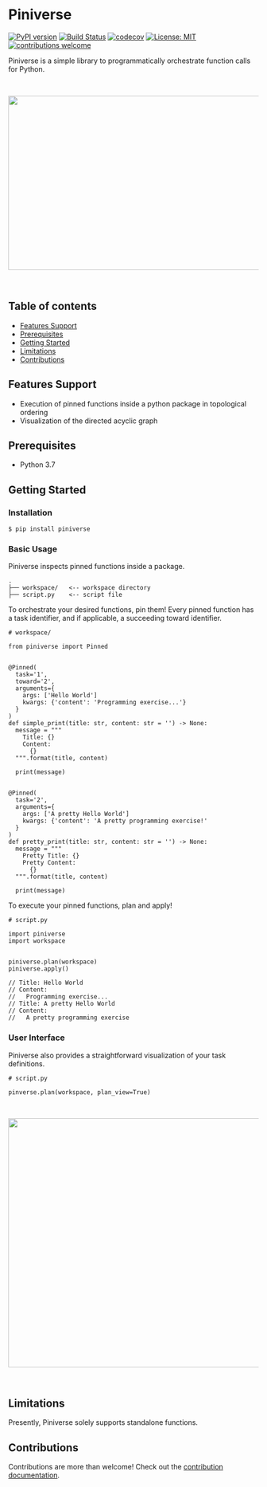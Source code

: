 # Piniverse

[![PyPI version](https://badge.fury.io/py/piniverse.svg)](https://badge.fury.io/py/piniverse)
[![Build Status](https://travis-ci.org/hzhao19/piniverse.svg?branch=master)](https://travis-ci.org/hzhao19/piniverse)
[![codecov](https://codecov.io/gh/hzhao19/piniverse/branch/master/graph/badge.svg)](https://codecov.io/gh/hzhao19/piniverse)
[![License: MIT](https://img.shields.io/badge/License-MIT-yellow.svg)](https://opensource.org/licenses/MIT)
[![contributions welcome](https://img.shields.io/badge/contributions-welcome-brightgreen.svg?style=flat)](https://github.com/dwyl/esta/issues)

Piniverse is a simple library to programmatically orchestrate function calls for Python. 

<br>
  <p align="center">
    <img src="docs/static/pin.png" height="350" width="600" align="center">
  </p>
<br>

Table of contents
---------------

- [Features Support](#features-support)
- [Prerequisites](#prerequisites)
- [Getting Started](#getting-started)
- [Limitations](#limitations)
- [Contributions](#contributions)

Features Support 
---------------

* Execution of pinned functions inside a python package in topological ordering
* Visualization of the directed acyclic graph

Prerequisites 
---------------

* Python 3.7

Getting Started
---------------

### Installation

```
$ pip install piniverse
```

### Basic Usage

Piniverse inspects pinned functions inside a package.

```
.
├── workspace/   <-- workspace directory
├── script.py    <-- script file

```

To orchestrate your desired functions, pin them! Every pinned function has a task identifier, and if applicable, a succeeding toward identifier.

```
# workspace/

from piniverse import Pinned


@Pinned(
  task='1',
  toward='2', 
  arguments={
    args: ['Hello World']
    kwargs: {'content': 'Programming exercise...'}
  }
)
def simple_print(title: str, content: str = '') -> None:
  message = """
    Title: {}
    Content: 
      {}
  """.format(title, content)
  
  print(message)


@Pinned(
  task='2',
  arguments={
    args: ['A pretty Hello World']
    kwargs: {'content': 'A pretty programming exercise!'
  }
)
def pretty_print(title: str, content: str = '') -> None:
  message = """
    Pretty Title: {}
    Pretty Content: 
      {}
  """.format(title, content)

  print(message)

```

To execute your pinned functions, plan and apply!

```
# script.py

import piniverse
import workspace


piniverse.plan(workspace)
piniverse.apply()

// Title: Hello World
// Content: 
//   Programming exercise...
// Title: A pretty Hello World
// Content:
//   A pretty programming exercise
```

### User Interface

Piniverse also provides a straightforward visualization of your task definitions. 

```
# script.py

pinverse.plan(workspace, plan_view=True)
```

<br>
  <p align="center">
    <img src="docs/static/visual.png" height="500" width="700" align="center">
  </p>
<br>

Limitations 
---------------

Presently, Piniverse solely supports standalone functions.

Contributions 
---------------

Contributions are more than welcome! Check out the [contribution documentation](https://github.com/hzhao19/piniverse/blob/master/CONTRIBUTIONS.rst).
